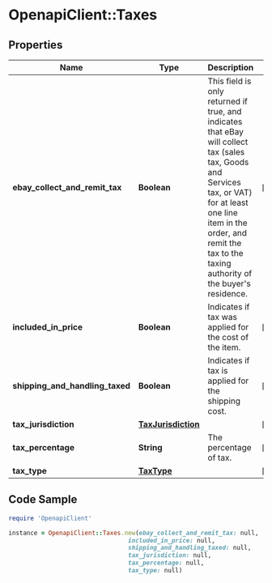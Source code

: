 # OpenapiClient::Taxes

## Properties

Name | Type | Description | Notes
------------ | ------------- | ------------- | -------------
**ebay_collect_and_remit_tax** | **Boolean** | This field is only returned if true, and indicates that eBay will collect tax (sales tax, Goods and Services tax, or VAT) for at least one line item in the order, and remit the tax to the taxing authority of the buyer&#39;s residence. | [optional] 
**included_in_price** | **Boolean** | Indicates if tax was applied for the cost of the item. | [optional] 
**shipping_and_handling_taxed** | **Boolean** | Indicates if tax is applied for the shipping cost. | [optional] 
**tax_jurisdiction** | [**TaxJurisdiction**](TaxJurisdiction.md) |  | [optional] 
**tax_percentage** | **String** | The percentage of tax. | [optional] 
**tax_type** | [**TaxType**](TaxType.md) |  | [optional] 

## Code Sample

```ruby
require 'OpenapiClient'

instance = OpenapiClient::Taxes.new(ebay_collect_and_remit_tax: null,
                                 included_in_price: null,
                                 shipping_and_handling_taxed: null,
                                 tax_jurisdiction: null,
                                 tax_percentage: null,
                                 tax_type: null)
```



